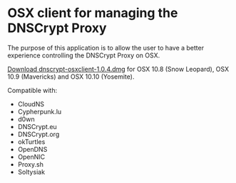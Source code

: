 OSX client for managing the DNSCrypt Proxy
==========================================

The purpose of this application is to allow the user to have a better
experience controlling the DNSCrypt Proxy on OSX.

[Download dnscrypt-osxclient-1.0.4.dmg](https://github.com/alterstep/dnscrypt-osxclient/releases/download/1.0.4/dnscrypt-osxclient-1.0.4.dmg)
for OSX 10.8 (Snow Leopard), OSX 10.9 (Mavericks) and OSX 10.10 (Yosemite).

Compatible with:
* CloudNS
* Cypherpunk.lu
* d0wn
* DNSCrypt.eu
* DNSCrypt.org
* okTurtles
* OpenDNS
* OpenNIC
* Proxy.sh
* Soltysiak
